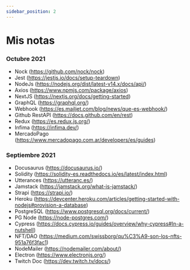 ```yaml
---
sidebar_position: 2
---
```


# Mis notas

### Octubre 2021
* Nock (https://github.com/nock/nock)
* Jest (https://jestjs.io/docs/setup-teardown)
* NodeJs (https://nodejs.org/dist/latest-v14.x/docs/api/)
* Axios (https://www.npmjs.com/package/axios)
* NextJS (https://nextjs.org/docs/getting-started)
* GraphQL (https://graphql.org/)
* Webhook (https://es.mailjet.com/blog/news/que-es-webhook/)
* Github RestAPI (https://docs.github.com/en/rest)
* Redux (https://es.redux.js.org/)
* Infima (https://infima.dev/)
* MercadoPago (https://www.mercadopago.com.ar/developers/es/guides)

### Septiembre 2021
* Docusaurus (https://docusaurus.io/)
* Solidity (https://solidity-es.readthedocs.io/es/latest/index.html)
* Utterances (https://utteranc.es/)
* Jamstack (https://jamstack.org/what-is-jamstack/)
* Strapi (https://strapi.io/)
* Heroku (https://devcenter.heroku.com/articles/getting-started-with-nodejs#provision-a-database)
* PostgreSQL (https://www.postgresql.org/docs/current/)
* PG Node (https://node-postgres.com/)
* Cypress (https://docs.cypress.io/guides/overview/why-cypress#In-a-nutshell)
* NFT/DAO (https://medium.com/swissborg/qu%C3%A9-son-los-nfts-951a76f3fac1)
* NodeMailer (https://nodemailer.com/about/)
* Electron (https://www.electronjs.org/)
* Twitch Doc (https://dev.twitch.tv/docs/)
